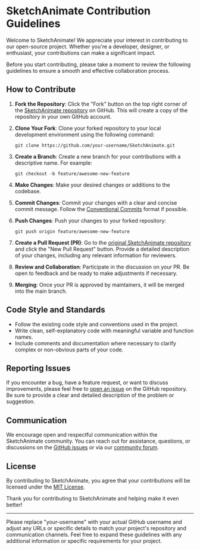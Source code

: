 # SketchAnimate Contribution Guidelines

Welcome to SketchAnimate! We appreciate your interest in contributing to our open-source project. Whether you're a developer, designer, or enthusiast, your contributions can make a significant impact.

Before you start contributing, please take a moment to review the following guidelines to ensure a smooth and effective collaboration process.

## How to Contribute

1. **Fork the Repository**: Click the "Fork" button on the top right corner of the [SketchAnimate repository](https://github.com/your-username/SketchAnimate) on GitHub. This will create a copy of the repository in your own GitHub account.

2. **Clone Your Fork**: Clone your forked repository to your local development environment using the following command:
   ```
   git clone https://github.com/your-username/SketchAnimate.git
   ```

3. **Create a Branch**: Create a new branch for your contributions with a descriptive name. For example:
   ```
   git checkout -b feature/awesome-new-feature
   ```

4. **Make Changes**: Make your desired changes or additions to the codebase.

5. **Commit Changes**: Commit your changes with a clear and concise commit message. Follow the [Conventional Commits](https://www.conventionalcommits.org/en/v1.0.0/) format if possible.

6. **Push Changes**: Push your changes to your forked repository:
   ```
   git push origin feature/awesome-new-feature
   ```

7. **Create a Pull Request (PR)**: Go to the [original SketchAnimate repository](https://github.com/Vidoux/SketchAnimate) and click the "New Pull Request" button. Provide a detailed description of your changes, including any relevant information for reviewers.

8. **Review and Collaboration**: Participate in the discussion on your PR. Be open to feedback and be ready to make adjustments if necessary.

9. **Merging**: Once your PR is approved by maintainers, it will be merged into the main branch.

## Code Style and Standards

- Follow the existing code style and conventions used in the project.
- Write clean, self-explanatory code with meaningful variable and function names.
- Include comments and documentation where necessary to clarify complex or non-obvious parts of your code.

## Reporting Issues

If you encounter a bug, have a feature request, or want to discuss improvements, please feel free to [open an issue](https://github.com/Vidoux/SketchAnimate/issues) on the GitHub repository. Be sure to provide a clear and detailed description of the problem or suggestion.

## Communication

We encourage open and respectful communication within the SketchAnimate community. You can reach out for assistance, questions, or discussions on the [GitHub issues](https://github.com/Vidoux/SketchAnimate/issues) or via our [community forum](https://community.sketchanimate.com).

## License

By contributing to SketchAnimate, you agree that your contributions will be licensed under the [MIT License](LICENSE).

Thank you for contributing to SketchAnimate and helping make it even better!

---

Please replace "your-username" with your actual GitHub username and adjust any URLs or specific details to match your project's repository and communication channels. Feel free to expand these guidelines with any additional information or specific requirements for your project.
